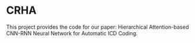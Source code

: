 # CRHA
This project provides the code for our  paper: Hierarchical Attention-based CNN-RNN Neural Network for Automatic ICD Coding.
